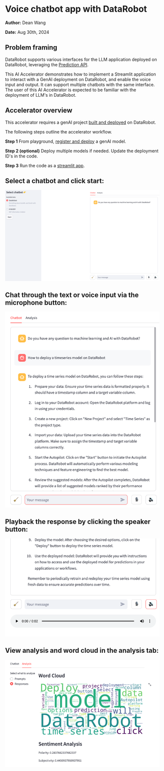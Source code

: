 # Voice chatbot app with DataRobot

**Author:** Dean Wang

**Date:** Aug 30th, 2024

## Problem framing

DataRobot supports various interfaces for the LLM application deployed on DataRobot, leveraging the [Prediction API](https://docs.datarobot.com/en/docs/api/reference/predapi/dr-predapi.html). 

This AI Accelerator demonstrates how to implement a Streamlit application to interact with a GenAI deployment on DataRobot, and enable the voice input and output. It can support multiple chatbots with the same interface. The user of this AI Accelerator is expected to be familiar with the deployment of LLM's in DataRobot. 

## Accelerator overview

This accelerator requires a genAI project [built and deployed](https://docs.datarobot.com/en/docs/gen-ai/deploy-llm.html) on DataRobot.

The following steps outline the accelerator workflow.

<b>Step 1</b> From playground, [register and deploy](https://docs.datarobot.com/en/docs/gen-ai/deploy-llm.html) a genAI model.

<b>Step 2 (optional)</b> Deploy multiple models if needed. Update the deployment ID's in the code.

<b>Step 3</b> Run the code as a [streamlit app](https://docs.streamlit.io/develop/concepts/architecture/run-your-app). 


## Select a chatbot and click start:
![Select a chatbot and click start](select_bot.png)

## Chat through the text or voice input via the microphone button:
![Chat through the text or voice input via the microphone button](chat_input.png)

## Playback the response by clicking the speaker button:
![Playback the response by clicking the speaker button](voice_playback.png)

## View analysis and word cloud in the analysis tab:
![View analysis and word cloud in the analysis tab](analysis.png)
